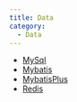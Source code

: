 ```yaml
---
title: Data
category:
  - Data
---
```


- [MySql](MySql.md)
- [Mybatis](Mybatis.md)
- [MybatisPlus](MybatisPlus.md)
- [Redis](Redis.md)
